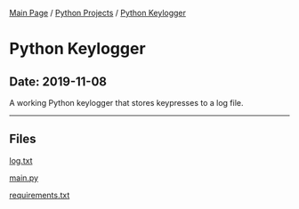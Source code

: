 [Main Page](/) / [Python Projects](/python) / [Python Keylogger](/python/2019-10-30_usamts_set2_problem1)

# Python Keylogger

## Date: 2019-11-08

A working Python keylogger that stores keypresses to a log file.

-----

## Files

[log.txt](log.txt)

[main.py](main.py)

[requirements.txt](requirements.txt)